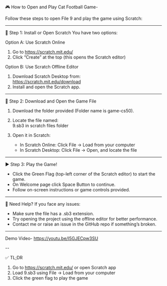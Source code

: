 🎮 How to Open and Play Cat Football Game-

Follow these steps to open File 9 and play the game using Scratch:

---

🔧 Step 1: Install or Open Scratch
You have two options:

Option A: Use Scratch Online
1. Go to https://scratch.mit.edu/
2. Click “Create” at the top (this opens the Scratch editor)

Option B: Use Scratch Offline Editor
1. Download Scratch Desktop from:  
   https://scratch.mit.edu/download  
2. Install and open the Scratch app.

---

📂 Step 2: Download and Open the Game File
1. Download the folder provided (Folder name is game-cs50).

3. Locate the file named:  
   9.sb3 in scratch files folder
4. Open it in Scratch:
   - In Scratch Online: Click File → Load from your computer
   - In Scratch Desktop: Click File → Open, and locate the file

---

▶️ Step 3: Play the Game!
- Click the Green Flag (top-left corner of the Scratch editor) to start the game.
- On Welcome page click Space Button to continue.
- Follow on-screen instructions or game controls provided.

---

📎 Need Help?
If you face any issues:
- Make sure the file has a .sb3 extension.
- Try opening the project using the offline editor for better performance.
- Contact me or raise an issue in the GitHub repo if something’s broken.

---

Demo Video- https://youtu.be/I5GJECpw3SU

--

✅ TL;DR
1. Go to https://scratch.mit.edu/ or open Scratch app  
2. Load 9.sb3 using File → Load from your computer  
3. Click the green flag to play the game
